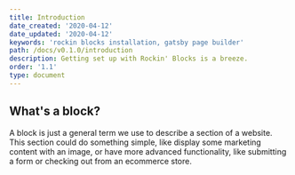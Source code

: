 ```yaml
---
title: Introduction
date_created: '2020-04-12'
date_updated: '2020-04-12'
keywords: 'rockin blocks installation, gatsby page builder'
path: /docs/v0.1.0/introduction
description: Getting set up with Rockin' Blocks is a breeze.
order: '1.1'
type: document
---
```

## What's a block?

A block is just a general term we use to describe a section of a website. This section could do something simple, like display some marketing content with an image, or have more advanced functionality, like submitting a form or checking out from an ecommerce store.